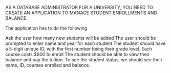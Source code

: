 AS A DATABASE ADMINISTRATOR FOR A UNIVERSITY, YOU NEED TO CREATE AN APPLICATION TO MANAGE STUDENT ENROLLMENTS AND BALANCE.

The application has to do the following

Ask the user how many new students will be added
The user should be prompted to enter name and year for each student
The student should have a 5-digit unique ID, with the first number being their grade level.
Each course costs $600 to enroll
The student should be able to view their balance and pay the tuition.
To see the student status, we should see their name, ID, courses enrolled and balance.

